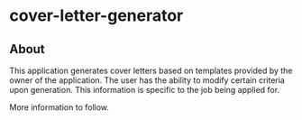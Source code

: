 # cover-letter-generator

## About
This application generates cover letters based on templates provided by the owner of the application. The user has the ability to modify certain criteria upon generation. This information is specific to the job being applied for.

More information to follow.
